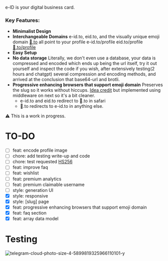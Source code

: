 e-ID is your digital business card.

### Key Features:
- **Minimalist Design**
- **Interchangeable Domains** e-id.to, eid.to, and the visually unique emoji domain [👤️️.to](xn--mq8h.to) all point to your profile e-id.to/profile eid.to/profile [👤️️.to/profile](xn--mq8h.to/profile)
- **Easy Setup**
- **No data storage** Literally, we don't even use a database, your data is compressed and encoded which ends up being the url itself, try it out yourself and inspect the code if you wish, after extensively testing(2 hours and chatgpt) several compression and encoding methods, and arrived at the conclusion that base64-url and brotli.
- **Progressive enhancing browsers that support emoji domain** Preserves the slug so it works without hiccups. [Idea credit](https://github.com/jonroig/emojiurlifier) but implemented using middleware on next so it's a bit cleaner.
  - e-id.to and eid.to redirect to 👤️️️️.to in safari
  - 👤.to redirects to e-id.to in anything else.



⚠️ This is a work in progress.

# TO-DO
- [ ] feat: encode profile image
- [ ] chore: add testing write-up and code
- [ ] chore: test requested [HS256](https://pypi.org/project/python-jose/)
- [ ] feat: improve faq
- [ ] feat: wishlist
- [ ] feat: premium analytics
- [ ] feat: premium claimable username
- [ ] style: generation UI
- [x] style: responsive
- [x] style: [slug] page
- [x] feat: progressive enhancing browsers that support emoji domain
- [x] feat: faq section
- [x] feat: array data model

# Testing
![telegram-cloud-photo-size-4-5899819325966110101-y](https://github.com/adriangalilea/e-id/assets/90320947/a06d37a0-54b9-4aec-ae14-a096bcac31f9)
